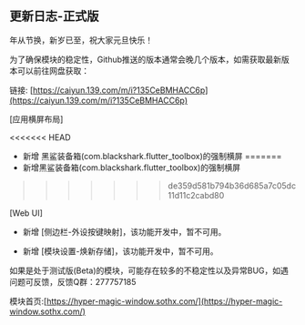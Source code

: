 ## 更新日志-正式版

年从节换，新岁已至，祝大家元旦快乐！

为了确保模块的稳定性，Github推送的版本通常会晚几个版本，如需获取最新版本可以前往网盘获取：

链接: [https://caiyun.139.com/m/i?135CeBMHACC6p](https://caiyun.139.com/m/i?135CeBMHACC6p)

[应用横屏布局]

<<<<<<< HEAD
- 新增 黑鲨装备箱(com.blackshark.flutter_toolbox)的强制横屏
=======
- 新增黑鲨装备箱(com.blackshark.flutter_toolbox)的强制横屏
>>>>>>> de359d581b794b36d685a7c05dc11d11c2cabd80

[Web UI]

- 新增 [侧边栏-外设按键映射]，该功能开发中，暂不可用。

- 新增 [模块设置-焕新存储]，该功能开发中，暂不可用。




如果是处于测试版(Beta)的模块，可能存在较多的不稳定性以及异常BUG，如遇问题可反馈，反馈Q群：277757185

模块首页:[https://hyper-magic-window.sothx.com/](https://hyper-magic-window.sothx.com/)